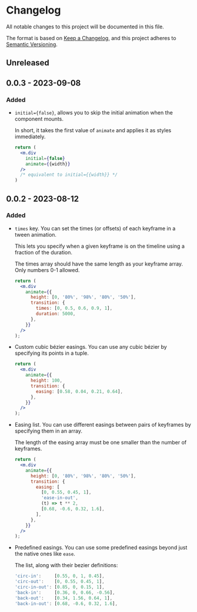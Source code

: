 # Changelog

All notable changes to this project will be documented in this file.

The format is based on [Keep a Changelog](https://keepachangelog.com/en/1.0.0/),
and this project adheres to [Semantic Versioning](https://semver.org/spec/v2.0.0.html).

## Unreleased

## 0.0.3 - 2023-09-08
### Added
- `initial={false}`, allows you to skip the initial animation when the component mounts.
  
  In short, it takes the first value of `animate` and applies it as styles immediately.
  
  ```jsx
  return (
    <m.div
      initial={false}
      animate={{width}}
    />
    /* equivalent to initial={{width}} */
  )
  ```

## 0.0.2 - 2023-08-12
### Added
- `times` key. You can set the times (or offsets) of each keyframe in a tween animation.
  
  This lets you specify when a given keyframe is on the timeline using a fraction of the duration.
  
  The times array should have the same length as your keyframe array. Only numbers 0-1 allowed.
  
  ```jsx
  return (
    <m.div
      animate={{
        height: [0, '80%', '98%', '80%', '50%'],
        transition: {
          times: [0, 0.5, 0.6, 0.9, 1],
          duration: 5000,
        },
      }}
    />
  );
  ```
- Custom cubic bézier easings. You can use any cubic bézier by specifying its points in a tuple.
  
  ```jsx
  return (
    <m.div
      animate={{
        height: 100,
        transition: {
          easing: [0.58, 0.04, 0.21, 0.64],
        },
      }}
    />
  );
  ```
- Easing list. You can use different easings between pairs of keyframes by specifying them in an array.
  
  The length of the easing array must be one smaller than the number of keyframes.
  
  ```jsx
  return (
    <m.div
      animate={{
        height: [0, '80%', '98%', '80%', '50%'],
        transition: {
          easing: [
            [0, 0.55, 0.45, 1],
            'ease-in-out',
            (t) => t ** 2,
            [0.68, -0.6, 0.32, 1.6],
          ],
        },
      }}
    />
  );
  ```
- Predefined easings. You can use some predefined easings beyond just the native ones like `ease`.
  
  The list, along with their bezier definitions:
  
  ```jsx
  'circ-in':     [0.55, 0, 1, 0.45],
  'circ-out':    [0, 0.55, 0.45, 1],
  'circ-in-out': [0.85, 0, 0.15, 1],
  'back-in':     [0.36, 0, 0.66, -0.56],
  'back-out':    [0.34, 1.56, 0.64, 1],
  'back-in-out': [0.68, -0.6, 0.32, 1.6],
  ```
